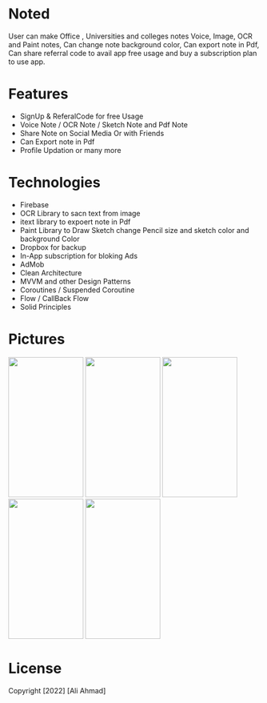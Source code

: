# Noted

User can make Office , Universities and colleges notes  Voice, Image, OCR and Paint notes, Can change note background color, Can export note in Pdf, Can share referral code to avail app free usage and buy a subscription plan to use app.  


# Features
- SignUp & ReferalCode for free Usage 
- Voice Note / OCR Note / Sketch Note and Pdf Note
- Share Note on Social Media Or with Friends
- Can Export note in Pdf 
- Profile Updation or many more


# Technologies
- Firebase
- OCR Library to sacn text from image
- itext library to expoert note in Pdf
- Paint Library to Draw Sketch change Pencil size and sketch color and background Color
- Dropbox for backup
- In-App subscription for bloking Ads
- AdMob
- Clean Architecture
- MVVM and other Design Patterns
- Coroutines / Suspended Coroutine
- Flow / CallBack Flow
- Solid Principles


# Pictures
<p float="left">
<img src="https://github.com/aliahmad3937/Centrum/blob/master/asset/login.jpg" width="150" height="280">
<img src="https://github.com/aliahmad3937/Centrum/blob/master/asset/signup.jpg" width="150" height="280">
<img src="https://github.com/aliahmad3937/Centrum/blob/master/asset/homePage.jpg" width="150" height="280">
<img src="https://github.com/aliahmad3937/Centrum/blob/master/asset/googleMap.jpg" width="150" height="280">
<img src="https://github.com/aliahmad3937/Centrum/blob/master/asset/activityTimer.jpg" width="150" height="280">
</p>





# License
Copyright [2022] [Ali Ahmad]
